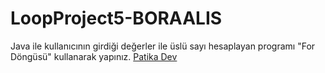 # LoopProject5-BORAALIS
Java ile kullanıcının girdiği değerler ile üslü sayı hesaplayan programı "For Döngüsü" kullanarak yapınız.
[Patika Dev](https://app.patika.dev)
